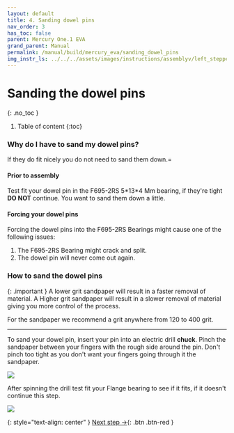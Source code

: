 ```yaml
---
layout: default
title: 4. Sanding dowel pins
nav_order: 3
has_toc: false
parent: Mercury One.1 EVA
grand_parent: Manual
permalink: /manual/build/mercury_eva/sanding_dowel_pins
img_instr_ls: ../../../assets/images/instructions/assemblyv/left_stepper
---
```


# Sanding the dowel pins
{: .no_toc }

1. Table of content
{:toc}

### Why do I have to sand my dowel pins?

If they do fit nicely you do not need to sand them down.=

#### Prior to assembly

Test fit your dowel pin in the F695-2RS 5\*13\*4 Mm bearing, if they're tight **DO NOT** continue. You want to sand them down a little. 


#### Forcing your dowel pins
Forcing the dowel pins into the F695-2RS Bearings might cause one of the following issues:

1. The F695-2RS Bearing might crack and split.
2. The dowel pin will never come out again.

### How to sand the dowel pins


{: .important }
A lower grit sandpaper will result in a faster removal of material. A Higher grit sandpaper will result in a slower removal of material giving you more control of the process.

For the sandpaper we recommend a grit anywhere from 120 to 400 grit.

---

To sand your dowel pin, insert your pin into an electric drill **chuck**. Pinch the sandpaper between your fingers with the rough side around the pin. Don't pinch too tight as you don't want your fingers going through it the sandpaper. 

<img class="roundcorners" src="{{page.img_instr_ls}}/sanding.jpg">

After spinning the drill test fit your Flange bearing to see if it fits, if it doesn't continue this step.

<img class="roundcorners" src="{{page.img_instr_ls}}/fit_drill.jpg">

{: style="text-align: center" }
<span class="fs-8">
[Next step &rarr;](/manual/build/mercury_eva/stepper_towers){: .btn .btn-red }
</span>